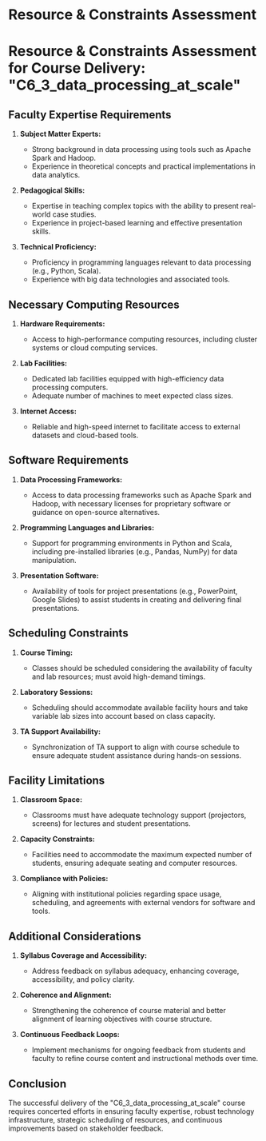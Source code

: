Resource & Constraints Assessment
=================================

# Resource & Constraints Assessment for Course Delivery: "C6_3_data_processing_at_scale"

## Faculty Expertise Requirements
1. **Subject Matter Experts:**
   - Strong background in data processing using tools such as Apache Spark and Hadoop.
   - Experience in theoretical concepts and practical implementations in data analytics.

2. **Pedagogical Skills:**
   - Expertise in teaching complex topics with the ability to present real-world case studies.
   - Experience in project-based learning and effective presentation skills.

3. **Technical Proficiency:**
   - Proficiency in programming languages relevant to data processing (e.g., Python, Scala).
   - Experience with big data technologies and associated tools.

## Necessary Computing Resources
1. **Hardware Requirements:**
   - Access to high-performance computing resources, including cluster systems or cloud computing services.

2. **Lab Facilities:**
   - Dedicated lab facilities equipped with high-efficiency data processing computers.
   - Adequate number of machines to meet expected class sizes.

3. **Internet Access:**
   - Reliable and high-speed internet to facilitate access to external datasets and cloud-based tools.

## Software Requirements
1. **Data Processing Frameworks:**
   - Access to data processing frameworks such as Apache Spark and Hadoop, with necessary licenses for proprietary software or guidance on open-source alternatives.

2. **Programming Languages and Libraries:**
   - Support for programming environments in Python and Scala, including pre-installed libraries (e.g., Pandas, NumPy) for data manipulation.

3. **Presentation Software:**
   - Availability of tools for project presentations (e.g., PowerPoint, Google Slides) to assist students in creating and delivering final presentations.

## Scheduling Constraints
1. **Course Timing:**
   - Classes should be scheduled considering the availability of faculty and lab resources; must avoid high-demand timings.

2. **Laboratory Sessions:**
   - Scheduling should accommodate available facility hours and take variable lab sizes into account based on class capacity.

3. **TA Support Availability:**
   - Synchronization of TA support to align with course schedule to ensure adequate student assistance during hands-on sessions.

## Facility Limitations
1. **Classroom Space:**
   - Classrooms must have adequate technology support (projectors, screens) for lectures and student presentations.

2. **Capacity Constraints:**
   - Facilities need to accommodate the maximum expected number of students, ensuring adequate seating and computer resources.

3. **Compliance with Policies:**
   - Aligning with institutional policies regarding space usage, scheduling, and agreements with external vendors for software and tools.

## Additional Considerations
1. **Syllabus Coverage and Accessibility:**
   - Address feedback on syllabus adequacy, enhancing coverage, accessibility, and policy clarity.

2. **Coherence and Alignment:**
   - Strengthening the coherence of course material and better alignment of learning objectives with course structure.

3. **Continuous Feedback Loops:**
   - Implement mechanisms for ongoing feedback from students and faculty to refine course content and instructional methods over time.

## Conclusion
The successful delivery of the "C6_3_data_processing_at_scale" course requires concerted efforts in ensuring faculty expertise, robust technology infrastructure, strategic scheduling of resources, and continuous improvements based on stakeholder feedback.